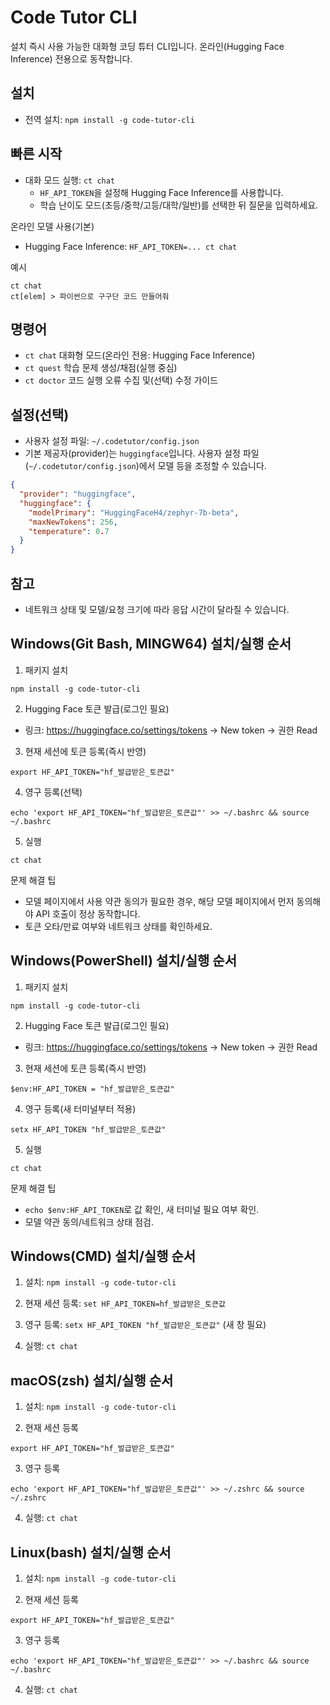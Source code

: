 ﻿# Code Tutor CLI

설치 즉시 사용 가능한 대화형 코딩 튜터 CLI입니다. 온라인(Hugging Face Inference) 전용으로 동작합니다.

## 설치

- 전역 설치: `npm install -g code-tutor-cli`

## 빠른 시작

- 대화 모드 실행: `ct chat`
  - `HF_API_TOKEN`을 설정해 Hugging Face Inference를 사용합니다.
  - 학습 난이도 모드(초등/중학/고등/대학/일반)를 선택한 뒤 질문을 입력하세요.

온라인 모델 사용(기본)
- Hugging Face Inference: `HF_API_TOKEN=... ct chat`

예시
```
ct chat
ct[elem] > 파이썬으로 구구단 코드 만들어줘
```

## 명령어

- `ct chat`      대화형 모드(온라인 전용: Hugging Face Inference)
- `ct quest`     학습 문제 생성/채점(실행 중심)
- `ct doctor`    코드 실행 오류 수집 및(선택) 수정 가이드

## 설정(선택)

- 사용자 설정 파일: `~/.codetutor/config.json`
- 기본 제공자(provider)는 `huggingface`입니다. 사용자 설정 파일(`~/.codetutor/config.json`)에서 모델 등을 조정할 수 있습니다.
```json
{
  "provider": "huggingface",
  "huggingface": {
    "modelPrimary": "HuggingFaceH4/zephyr-7b-beta",
    "maxNewTokens": 256,
    "temperature": 0.7
  }
}
```

## 참고

- 네트워크 상태 및 모델/요청 크기에 따라 응답 시간이 달라질 수 있습니다.

## Windows(Git Bash, MINGW64) 설치/실행 순서

1) 패키지 설치
```
npm install -g code-tutor-cli
```

2) Hugging Face 토큰 발급(로그인 필요)
- 링크: https://huggingface.co/settings/tokens → New token → 권한 Read

3) 현재 세션에 토큰 등록(즉시 반영)
```
export HF_API_TOKEN="hf_발급받은_토큰값"
```

4) 영구 등록(선택)
```
echo 'export HF_API_TOKEN="hf_발급받은_토큰값"' >> ~/.bashrc && source ~/.bashrc
```

5) 실행
```
ct chat
```

문제 해결 팁
- 모델 페이지에서 사용 약관 동의가 필요한 경우, 해당 모델 페이지에서 먼저 동의해야 API 호출이 정상 동작합니다.
- 토큰 오타/만료 여부와 네트워크 상태를 확인하세요.

## Windows(PowerShell) 설치/실행 순서

1) 패키지 설치
```
npm install -g code-tutor-cli
```

2) Hugging Face 토큰 발급(로그인 필요)
- 링크: https://huggingface.co/settings/tokens → New token → 권한 Read

3) 현재 세션에 토큰 등록(즉시 반영)
```
$env:HF_API_TOKEN = "hf_발급받은_토큰값"
```

4) 영구 등록(새 터미널부터 적용)
```
setx HF_API_TOKEN "hf_발급받은_토큰값"
```

5) 실행
```
ct chat
```

문제 해결 팁
- `echo $env:HF_API_TOKEN`로 값 확인, 새 터미널 필요 여부 확인.
- 모델 약관 동의/네트워크 상태 점검.

## Windows(CMD) 설치/실행 순서

1) 설치: `npm install -g code-tutor-cli`

2) 현재 세션 등록: `set HF_API_TOKEN=hf_발급받은_토큰값`

3) 영구 등록: `setx HF_API_TOKEN "hf_발급받은_토큰값"` (새 창 필요)

4) 실행: `ct chat`

## macOS(zsh) 설치/실행 순서

1) 설치: `npm install -g code-tutor-cli`

2) 현재 세션 등록
```
export HF_API_TOKEN="hf_발급받은_토큰값"
```

3) 영구 등록
```
echo 'export HF_API_TOKEN="hf_발급받은_토큰값"' >> ~/.zshrc && source ~/.zshrc
```

4) 실행: `ct chat`

## Linux(bash) 설치/실행 순서

1) 설치: `npm install -g code-tutor-cli`

2) 현재 세션 등록
```
export HF_API_TOKEN="hf_발급받은_토큰값"
```

3) 영구 등록
```
echo 'export HF_API_TOKEN="hf_발급받은_토큰값"' >> ~/.bashrc && source ~/.bashrc
```

4) 실행: `ct chat`
